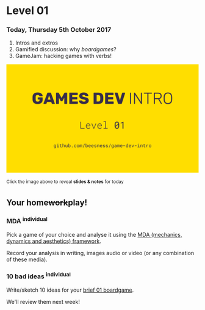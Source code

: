 # Level 01

### Today, Thursday 5th October 2017

1. Intros and extros 
2. Gamified discussion: why *boardgames*? 
3. GameJam: hacking games with verbs! 

[![](assets/pres.png)](https://docs.google.com/presentation/d/1k8aiGwdJn-xTJHQYI96KZeyYtOFdFtiRUP5CJRIHQmI/edit?usp=sharing) 

<sup>Click the image above to reveal  **slides & notes** for today</sup>
 
## Your home<del>work</del>play!

### MDA <sup>individual</sup> 

Pick a game of your choice and analyse it using the [MDA (mechanics, dynamics and aesthetics) framework](assets/mda.pdf).

Record your analysis in writing, images audio or video (or any combination of these media).

### 10 bad ideas <sup>individual</sup>

Write/sketch 10 ideas for your [brief 01 boardgame](../../#brief-01). 

We'll review them next week!